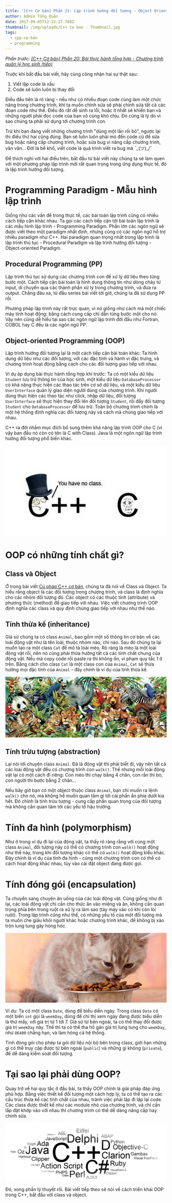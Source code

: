 ```yaml
---
title: '[C++ Cơ bản] Phần 21: Lập trình hướng đối tượng - Object Oriented Programming'
author: Admin Tổng Quản
date: 2017-09-05T12:22:27.760Z
thumbnail: /img/uploads/C++ Co ban - Thumbnail.jpg
tags:
  - cpp-cơ-bản
  - programming
---
```

*Phần trước: [\[C++ Cơ bản\] Phần 20: Bài thực hành tổng hợp - Chương trình quản lý học sinh \(tiếp\)](http://cowboycoder.tech/article/c-co-ban-phan-20-bai-thuc-hanh-tong-hop-chuong-trinh-quan-ly-hoc-sinh-tiep)*

Trước khi bắt đầu bài viết, hãy cùng công nhận hai sự thật sau:

1. Viết lặp code là xấu
2. Code sẽ luôn luôn bị thay đổi

Điều đầu tiên là rõ ràng - nếu như có nhiều đoạn code cùng làm một chức năng trong chương trình, khi ta muốn chỉnh sửa sẽ phải chỉnh sửa tất cả các đoạn code như thế. Điều đó rất dễ sinh ra lỗi, hoặc ít nhất sẽ khiến bạn và những người phải đọc code của bạn vô cùng khó chịu. Đó cũng là lý do vì sao chúng ta phải sử dụng tới chương trình con.

Trừ khi bạn đang viết những chương trình "dùng một lần rồi bỏ", ngược lại thì điều thứ hai cũng đúng. Bạn sẽ luôn luôn phải mó đến code cũ để sửa bug hoặc nâng cấp chương trình, hoặc sửa bug vì nâng cấp chương trình, vân vân… Đời là bể khổ, viết code là quá trình viết ra bug mà ¯\_(ツ)_/¯

Để thích nghi với hai điều trên, bắt đầu từ bài viết này chúng ta sẽ làm quen với một phương pháp lập trình mới rất quan trọng trong ứng dụng thực tế, đó là lập trình hướng đối tượng.

# Programming Paradigm - Mẫu hình lập trình

Giống như các vấn đề trong thực tế, các bài toán lập trình cũng có nhiều cách tiếp cận khác nhau. Ta gọi các cách tiếp cận tới bài toán lập trình là các mẫu hình lập trình - Programming Paradigm. Phần lớn các ngôn ngữ sẽ được viết theo một paradigm nhất định, nhưng cũng có các ngôn ngữ hỗ trợ nhiều paradigm như C++. Hai paradigm quan trọng nhất trong lập trình là lập trình thủ tục - Procedural Paradigm và lập trình hướng đối tượng - Object-oriented Paradigm.

## Procedural Programming (PP)

Lập trình thủ tục sử dụng các chương trình con để xử lý dữ liệu theo từng bước một. Cách tiếp cận bài toán là hình dung thông tin như dòng chảy từ input, di chuyển qua các thành phần xử lý trong chương trình, và đưa ra output. Chẳng đâu xa, từ đầu series bài viết tới giờ, chúng ta đã sử dụng PP rồi.

Phương pháp lập trình này rất trực quan, vì nó giống như cách mà một chiếc máy tính hoạt động: bằng cách cung cấp chỉ dẫn từng bước một cho nó. Vậy nên cũng dễ hiểu tại sao các ngôn ngữ lập trình đời đầu như Fortran, COBOL hay C đều là các ngôn ngữ PP.

## Object-oriented Programming (OOP)

Lập trình hướng đối tượng lại là một cách tiếp cận bài toán khác: Ta hình dung dữ liệu như các đối tượng, với các đặc tính và hành vi đặc trưng, và chương trình hoạt động bằng cách cho các đối tượng giao tiếp với nhau.

Ví dụ áp dụng bài thực hành tổng hợp khi trước: Ta có một kiểu dữ liệu ```Student``` lưu trữ thông tin của học sinh, một kiểu dữ liệu ```DatabaseProcessor``` có khả năng thực hiện các thao tác trên cơ sở dữ liệu, và một kiểu dữ liệu ```UserInterface``` quản lý giao diện người dùng của chương trình. Khi người dùng thực hiện các thao tác như click, nhập dữ liệu, đối tượng ```UserInterface``` sẽ thực hiện thay đổi lên đối tượng ```Student```, rồi đẩy đối tượng ```Student``` cho ```DatabaseProcessor``` để lưu trữ. Toàn bộ chương trình chính là một hệ thống định nghĩa các đối tượng này và cách mà chúng giao tiếp với nhau.

C++ ra đời nhằm mục đích bổ sung thêm khả năng lập trình OOP cho C (vì vậy ban đầu nó còn có tên là C with Class). Java là một ngôn ngữ lập trình hướng đối tượng phổ biến khác.

![undefined](/img/uploads/cpp-cơ-bản-21-1.jpg)
 
# OOP có những tính chất gì?

## Class và Object

Ở trong bài viết [Cú pháp C++ cơ bản](http://cowboycoder.tech/article/c-co-ban-phan-4-cu-phap-c-co-ban), chúng ta đã nói về Class và Object. Ta hiểu rằng object là các đối tượng trong chương trình, và class là định nghĩa cho các nhóm đối tượng đó. Các object có các thuộc tính (attribute) và phương thức (method) để giao tiếp với nhau. Việc viết chương trình OOP định nghĩa các class và quy định chúng giao tiếp với nhau như thế nào.

## Tính thừa kế (inheritance)

Giả sử chúng ta có class ```Animal```, bao gồm một số thông tin cơ bản về các loài động vật như là tên loài, thuộc nhóm nào, chi nào. Sau đó chúng ta lại muốn tạo ra một class ```Cat``` để mô tả loài mèo. Rõ ràng là mèo là một loài động vật rồi, nên nó cũng phải thừa hưởng tất cả các tính chất chung của động vật. Nếu mà copy code rồi paste ra thì không ổn, vi phạm quy tắc 1 ở trên. Bằng cách cho class ```Cat``` là một class con của ```Animal```, ```Cat``` sẽ thừa hưởng mọi đặc tính của ```Animal``` - đây chính là ví dụ của tính thừa kế.

![undefined](/img/uploads/cpp-cơ-bản-21-2.jpg)
 
## Tính trừu tượng (abstraction)

Lại nói tới chuyện class ```Animal```. Đã là động vật thì phải biết đi, vậy nên tất cả các loài động vật đều có chương trình con ```walk()```. Thế nhưng mỗi loài động vật lại có một cách đi riêng: Con mèo thi chạy bằng 4 chân, con rắn thì bò, con người thì bước bằng 2 chân…

Nếu bây giờ bạn có một object thuộc class ```Animal```, bạn chỉ muốn ra lệnh ```walk()``` cho nó, mà không hề muốn quan tâm gì tới cái phần ẩn phía dưới kia hết. Đó chính là tính trừu tượng - cung cấp phần quan trọng của đối tượng mà không cần quan tâm tới các yếu tố hậu trường.

# Tính đa hình (polymorphism)

Như ở trong ví dụ đi lại của động vật, ta thấy rõ ràng rằng với cùng một class ```Animal```, đối tượng này có thể có chương trình con ```walk()``` hoạt động như thế này, trong khi đối tượng khác có thể có ```walk()``` hoạt động kiểu khác. Đây chính là ví dụ của tính đa hình - cùng một chương trình con có thể có cách hoạt động khác nhau, tùy vào cài đặt object đang được gọi.

# Tính đóng gói (encapsulation)

Ta chuyển sang chuyện ăn uống của các loài động vật. Cũng giống như đi lại, các loài động vật chỉ cần cho thức ăn vào miệng và ăn, không cần quan trọng phía bên trong ruột rà xử lý ra làm sao (táy máy vào có khi còn lòi ruột). Trong lập trình cũng như thế, có những yếu tố của một đối tượng mà ta muốn che giấu khỏi người khác hoặc chương trình khác, để không bị xáo trộn lung tung gây hỏng hóc.

![undefined](/img/uploads/cpp-cơ-bản-21-3.jpg)
 
Ví dụ: Ta có một class ```Date```, dùng để biểu diễn ngày. Trong class ```Date``` có một biến ```int``` gọi là ```weekDay```, dùng để chỉ thị xem ngày đang được biểu diễn là thứ mấy, với giá trị từ 1 tới 7. Giả sử từ bên ngoài, ta có thể thay đổi được giá trị ```weekDay``` này. Thế thì ta có thể tha hồ gán giá trị lung tung cho ```weekDay```, như ```86400``` chẳng hạn, và làm hỏng cả hệ thống.

Tính đóng gói cho phép ta gói dữ liệu nội bộ bên trong class, giới hạn những gì có thể truy cập được từ bên ngoài (```public```) và những gì không (```private```), để dễ dàng kiểm soát đối tượng.

# Tại sao lại phải dùng OOP?

Quay trở về hai quy tắc ở đầu bài, ta thấy OOP chính là giải pháp đáp ứng phù hợp. Bằng việc thiết kế đối tượng một cách hợp lý, ta có thể tạo ra các cấu trúc thừa kế các tính chất của nhau, tránh việc phải lặp đi lặp lại code. Các class được thiết kế như các module nhỏ của chương trình, và chỉ cần lắp đặt khớp vào với nhau thì chương trình có thể dễ dàng nâng cấp hay chỉnh sửa.

![undefined](/img/uploads/cpp-cơ-bản-21-4.jpg)
 
Đó, xong phần lý thuyết rồi. Bài viết tiếp theo sẽ nói về cách triển khai OOP trong C++, bắt đầu với class và object.



